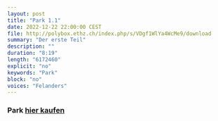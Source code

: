 ```yaml
---
layout: post
title: "Park 1.1"
date: 2022-12-22 22:00:00 CEST
file: http://polybox.ethz.ch/index.php/s/VDgf1WlYa4WcMe9/download
summary: "Der erste Teil"
description: ""
duration: "8:19" 
length: "6172460"
explicit: "no" 
keywords: "Park"
block: "no" 
voices: "Felanders"
---
```


### Park [hier kaufen](https://www.suhrkamp.de/buch/marius-goldhorn-park-t-9783518127643)
